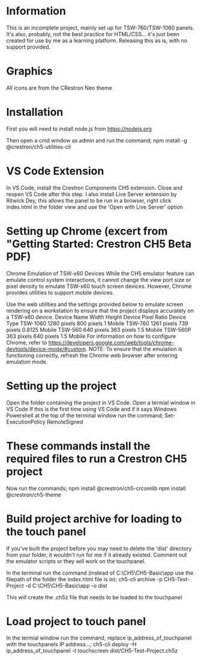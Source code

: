 # Information
This is an incomplete project, mainly set up for TSW-760/TSW-1060 panels.
It's also, probably, not the best practice for HTML/CSS... it's just been created for use by me as a learning platform.
Releasing this as is, with no support provided.

# Graphics
All icons are from the CRestron Neo theme

# Installation
First you will need to install node.js from https://nodejs.org

Then open a cmd window as admin and run the command;
    npm install -g @crestron/ch5-utilities-cli

# VS Code Extension
In VS Code, install the Crestron Components CH5 extension.
Close and reopen VS Code after this step.
I also install Live Server extension by Ritwick Dey, this allows the panel to be run in a browser, right click index.html in the folder view and use the 'Open with Live Server' option

# Setting up Chrome (excert from "Getting Started: Crestron CH5 Beta PDF)
Chrome Emulation of TSW-x60 Devices
While the CH5 emulator feature can emulate control system interactions, it cannot change
the view port size or pixel density to emulate TSW-x60 touch screen devices. However,
Chrome provides utilities to support mobile devices.

Use the web utilities and the settings provided below to emulate screen rendering on a
workstation to ensure that the project displays accurately on a TSW-x60 device.
Device Name Width Height Device Pixel Ratio Device Type
TSW-1060 1280 pixels 800 pixels 1 Mobile
TSW-760 1261 pixels 739 pixels 0.8125 Mobile
TSW-560 640 pixels 363 pixels 1.5 Mobile
TSW-560P 363 pixels 640 pixels 1.5 Mobile
For information on how to configure Chrome, refer to
https://developers.google.com/web/tools/chrome-devtools/device-mode/#custom.
NOTE: To ensure that the emulation is functioning correctly, refresh the Chrome web
browser after entering emulation mode.

# Setting up the project
Open the folder containing the project in VS Code.
Open a termial window in VS Code
If this is the first time using VS Code and if it says Windows Powershell at the top of the terminal window run the command;
 Set-ExecutionPolicy RemoteSigned

# These commands install the required files to run a Crestron CH5 project
Now run the commands;
 npm install @crestron/ch5-crcomlib
 npm install @crestron/ch5-theme

# Build project archive for loading to the touch panel
If you've built the project before you may need to delete the 'dist' directory from your folder, it wouldn't run for me if it already existed.
Comment out the emulator scripts or they will work on the touchpanel.

In the terminal run the command (instead of C:\CH5\CH5-Basic\app use the filepath of the folder the index.html file is in);
ch5-cli archive -p CH5-Test-Project -d C:\CH5\CH5-Basic\app -o dist

This will create the .ch5z file that needs to be loaded to the touchpanel

# Load project to touch panel
In the termial window run the command, replace  ip_address_of_touchpanel with the touchpanels IP address...;
 ch5-cli deploy -H ip_address_of_touchpanel -t touchscreen dist/CH5-Test-Project.ch5z
